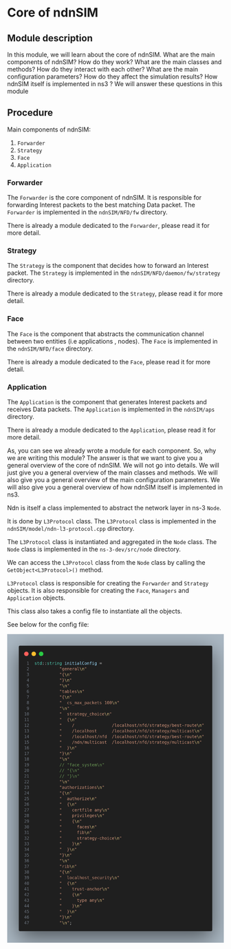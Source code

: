 # Core of ndnSIM

## Module description

In this module, we will learn about the core of ndnSIM. What are the main components of ndnSIM? How do they work? What are the main classes and methods? How do they interact with each other? What are the main configuration parameters? How do they affect the simulation results? How ndnSIM itself is implemented in ns3 ? We will answer these questions in this module

## Procedure

Main components of ndnSIM:
1. `Forwarder`
2. `Strategy`
3. `Face`
4. `Application`

### Forwarder

The `Forwarder` is the core component of ndnSIM. It is responsible for forwarding Interest packets to the best matching Data packet. The `Forwarder` is implemented in the `ndnSIM/NFD/fw` directory. 

There is already a module dedicated to the `Forwarder`, please read it for more detail.

### Strategy

The `Strategy` is the component that decides how to forward an Interest packet. The `Strategy` is implemented in the `ndnSIM/NFD/daemon/fw/strategy` directory.

There is already a module dedicated to the `Strategy`, please read it for more detail.

### Face

The `Face` is the component that abstracts the communication channel between two entities (i.e applications , nodes). The `Face` is implemented in the `ndnSIM/NFD/face` directory.

There is already a module dedicated to the `Face`, please read it for more detail.

### Application

The `Application` is the component that generates Interest packets and receives Data packets. The `Application` is implemented in the `ndnSIM/aps` directory.

There is already a module dedicated to the `Application`, please read it for more detail.

As, you can see we already wrote a module for each component. So, why we are writing this module? The answer is that we want to give you a general overview of the core of ndnSIM. We will not go into details. We will just give you a general overview of the main classes and methods. We will also give you a general overview of the main configuration parameters. We will also give you a general overview of how ndnSIM itself is implemented in ns3.

Ndn is itself a class implemented to abstract the network layer in ns-3 `Node`.

It is done by `L3Protocol` class. The `L3Protocol` class is implemented in the `ndnSIM/model/ndn-l3-protocol.cpp` directory.

The `L3Protocol` class is instantiated and aggregated in the `Node` class. The `Node` class is implemented in the `ns-3-dev/src/node` directory.

We can access the `L3Protocol` class from the `Node` class by calling the `GetObject<L3Protocol>()` method.

`L3Protocol` class is responsible for creating the `Forwarder` and `Strategy` objects. It is also responsible for creating the `Face`, `Managers` and `Application` objects.

This class also takes a config file to instantiate  all the objects.

See below for the config file:

![Alt text](./../pic1.png)